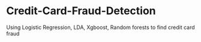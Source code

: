 # Credit-Card-Fraud-Detection
Using Logistic Regression, LDA, Xgboost, Random forests to find credit card fraud
